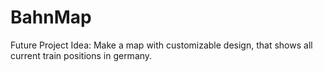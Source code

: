 # BahnMap
Future Project Idea: Make a map with customizable design, that shows all current train positions in germany.
